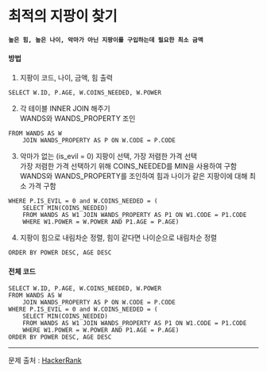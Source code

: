 # 최적의 지팡이 찾기

#### `높은 힘, 높은 나이, 악마가 아닌 지팡이를 구입하는데 필요한 최소 금액` <br/>

#### 방법
1. 지팡이 코드, 나이, 금액, 힘 출력
```MySQL
SELECT W.ID, P.AGE, W.COINS_NEEDED, W.POWER
```

2. 각 테이블 INNER JOIN 해주기</br>
   WANDS와 WANDS_PROPERTY 조인
```MySQL
FROM WANDS AS W
    JOIN WANDS_PROPERTY AS P ON W.CODE = P.CODE
```

3. 악마가 없는 (is_evil = 0) 지팡이 선택, 가장 저렴한 가격 선택</br>
   가장 저렴한 가격 선택하기 위해 COINS_NEEDED를 MIN을 사용하여 구함</br>
   WANDS와 WANDS_PROPERTY를 조인하여 힘과 나이가 같은 지팡이에 대해 최소 가격 구함
```MySQL
WHERE P.IS_EVIL = 0 and W.COINS_NEEDED = (
    SELECT MIN(COINS_NEEDED)
    FROM WANDS AS W1 JOIN WANDS_PROPERTY AS P1 ON W1.CODE = P1.CODE
    WHERE W1.POWER = W.POWER AND P1.AGE = P.AGE)
```
4. 지팡이 힘으로 내림차순 정렬, 힘이 같다면 나이순으로 내림차순 정렬
```MySQL
ORDER BY POWER DESC, AGE DESC
```


#### 전체 코드
```MySQL
SELECT W.ID, P.AGE, W.COINS_NEEDED, W.POWER
FROM WANDS AS W
    JOIN WANDS_PROPERTY AS P ON W.CODE = P.CODE
WHERE P.IS_EVIL = 0 and W.COINS_NEEDED = (
    SELECT MIN(COINS_NEEDED)
    FROM WANDS AS W1 JOIN WANDS_PROPERTY AS P1 ON W1.CODE = P1.CODE
    WHERE W1.POWER = W.POWER AND P1.AGE = P.AGE)
ORDER BY POWER DESC, AGE DESC
```

---
문제 출처 : [HackerRank](https://www.hackerrank.com/challenges/harry-potter-and-wands/problem)
